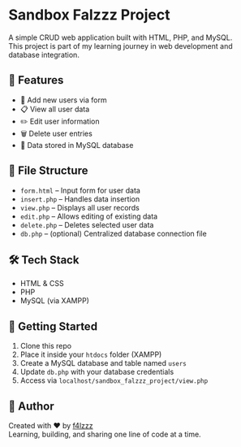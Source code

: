 # Sandbox Falzzz Project

A simple CRUD web application built with HTML, PHP, and MySQL.  
This project is part of my learning journey in web development and database integration.

## 🔧 Features

- 📝 Add new users via form
- 📋 View all user data
- ✏️ Edit user information
- 🗑️ Delete user entries
- 💾 Data stored in MySQL database

## 📁 File Structure

- `form.html` – Input form for user data  
- `insert.php` – Handles data insertion  
- `view.php` – Displays all user records  
- `edit.php` – Allows editing of existing data  
- `delete.php` – Deletes selected user data  
- `db.php` – (optional) Centralized database connection file

## 🛠️ Tech Stack

- HTML & CSS  
- PHP  
- MySQL (via XAMPP)

## 🚀 Getting Started

1. Clone this repo  
2. Place it inside your `htdocs` folder (XAMPP)  
3. Create a MySQL database and table named `users`  
4. Update `db.php` with your database credentials  
5. Access via `localhost/sandbox_falzzz_project/view.php`

## 🙌 Author

Created with ❤️ by [f4lzzz](https://github.com/f4lzzz)  
Learning, building, and sharing one line of code at a time.